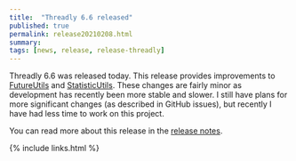 ```yaml
---
title:  "Threadly 6.6 released"
published: true
permalink: release20210208.html
summary: 
tags: [news, release, release-threadly]
---
```


Threadly 6.6 was released today.  This release provides improvements to <a href="javadocs/threadly/6.6/org/threadly/concurrent/future/FutureUtils.html">FutureUtils</a> and <a href="javadocs/threadly/6.6/org/threadly/util/StatisticUtils.html">StatisticUtils</a>.  These changes are fairly minor as development has recently been more stable and slower.  I still have plans for more significant changes (as described in GitHub issues), but recently I have had less time to work on this project.

You can read more about this release in the <a href="https://github.com/threadly/threadly/releases/tag/release-6.6">release notes</a>.

{% include links.html %}
